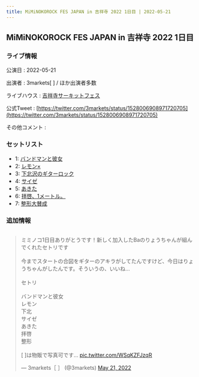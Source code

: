 ```yaml
---
title: MiMiNOKOROCK FES JAPAN in 吉祥寺 2022 1日目 | 2022-05-21
---
```

## MiMiNOKOROCK FES JAPAN in 吉祥寺 2022 1日目

### ライブ情報

公演日
:    2022-05-21

出演者
:    3markets[ ] / ほか出演者多数

ライブハウス
:    [吉祥寺サーキットフェス](livehouse032.html)

公式Tweet
:    [https://twitter.com/3markets/status/1528006908971720705](https://twitter.com/3markets/status/1528006908971720705)

その他コメント
:    

### セットリスト

*  1: [バンドマンと彼女](song009.html)
*  2: [レモン×](song003.html)
*  3: [下北沢のギターロック](song015.html)
*  4: [サイゼ](song004.html)
*  5: [あきた](song019.html)
*  6: [拝啓、1メートル。](song010.html)
*  7: [整形大賛成](song005.html)


### 追加情報


<img src="">

<blockquote class="twitter-tweet"><p lang="ja" dir="ltr">ミミノコ1日目ありがとうです！新しく加入したBaのりょうちゃんが組んでくれたセトリです<br><br>今までスタートの合図をギターのアキラがしてたんですけど、今日はりょうちゃんがしたんです。そういうの、いいね…<br><br>セトリ<br><br>バンドマンと彼女<br>レモン<br>下北<br>サイゼ<br>あきた<br>拝啓<br>整形<br><br>[ ]は物販で写真可です… <a href="https://t.co/WSqKZFJzqR">pic.twitter.com/WSqKZFJzqR</a></p>&mdash; 3markets［ ］ (@3markets) <a href="https://twitter.com/3markets/status/1528006908971720705?ref_src=twsrc%5Etfw">May 21, 2022</a></blockquote>
<script async src="https://platform.twitter.com/widgets.js" charset="utf-8"></script>


